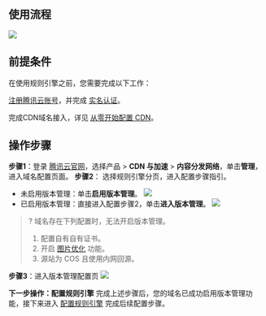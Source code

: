 ## 使用流程
![](https://qcloudimg.tencent-cloud.cn/raw/7eeaafc858ac30f3f4fdb56fb1290ab0.png)

## 前提条件
在使用规则引擎之前，您需要完成以下工作：

[注册腾讯云账号](https://cloud.tencent.com/document/product/378/17985)，并完成 [实名认证](https://cloud.tencent.com/document/product/378/3629)。

完成CDN域名接入，详见 [从零开始配置 CDN](https://cloud.tencent.com/document/product/228/3149)。

## 操作步骤
**步骤1**：登录 [腾讯云官网](https://cloud.tencent.com/)，选择产品 > **CDN 与加速**  > **内容分发网络**，单击**管理**，进入域名配置页面。
**步骤2**： 选择规则引擎分页，进入配置步骤指引。
- 未启用版本管理：单击**启用版本管理**。
![](https://qcloudimg.tencent-cloud.cn/raw/d57e73524a5d8bc453bc0eff3f1934ec.png)
- 已启用版本管理：直接进入配置步骤2，单击**进入版本管理**。
![](https://qcloudimg.tencent-cloud.cn/raw/82c8938548285030a69c4189f02e495a.png)

>?
>域名存在下列配置时，无法开启版本管理。
>1. 配置自有自有证书。
>2. 开启 [图片优化](https://cloud.tencent.com/document/product/228/43121) 功能。
>3. 源站为 COS 且使用内网回源。

**步骤3**：进入版本管理配置页
![](https://qcloudimg.tencent-cloud.cn/raw/c1a6699c7ed67f19dd47167eab6ba02f.png)

**下一步操作：配置规则引擎**
完成上述步骤后，您的域名已成功启用版本管理功能，接下来进入 [配置规则引擎](https://cloud.tencent.com/document/product/228/74437) 完成后续配置步骤。
